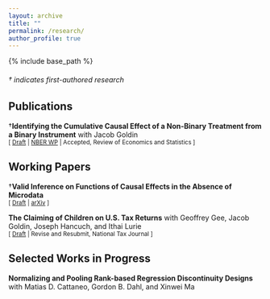 ```yaml
---
layout: archive
title: ""
permalink: /research/
author_profile: true
---
```


{% include base_path %}

###### &dagger; indicates first-authored research

## Publications 

 
&dagger;**Identifying the Cumulative Causal Effect of a Non-Binary Treatment from a Binary Instrument** with Jacob Goldin <br />
<small>[ [Draft][cce_draft_link] | [NBER WP][cce_nber_wp] | Accepted, Review of Economics and Statistics ] </small>

[cce_draft_link]: https://vedant-vohra.github.io/files/CCE.pdf

[cce_nber_wp]: https://www.nber.org/papers/w32425 

## Working Papers

&dagger;**Valid Inference on Functions of Causal Effects in the Absence of Microdata** <br />
<small>[ [Draft][inference_no_data_draft_link] | [arXiv][inference_no_data_arxiv] ] </small>

[inference_no_data_draft_link]: https://vedant-vohra.github.io/files/inference-no-data.pdf

[inference_no_data_arxiv]: https://arxiv.org/abs/2410.00217


**The Claiming of Children on U.S. Tax Returns** with Geoffrey Gee, Jacob Goldin, Joseph Hancuch, and Ithai Lurie <br/>
<small>[ [Draft][children_claiming] | Revise and Resubmit, National Tax Journal ] </small>

[children_claiming]: https://vedant-vohra.github.io/files/child-claiming-draft-032522.pdf


## Selected Works in Progress
**Normalizing and Pooling Rank-based Regression Discontinuity Designs** with Matias D. Cattaneo, Gordon B. Dahl, and Xinwei Ma
